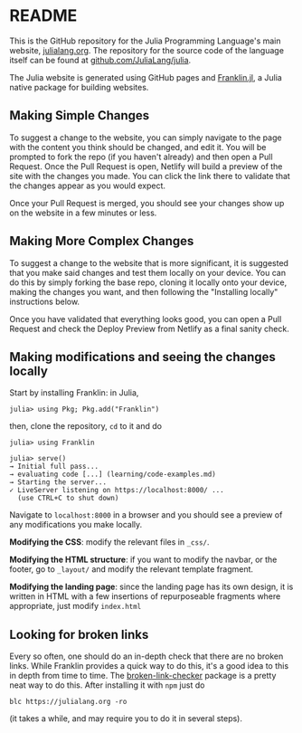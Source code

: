 # README

This is the GitHub repository for the Julia Programming Language's main website, [julialang.org](https://julialang.org/).
The repository for the source code of the language itself can be found at [github.com/JuliaLang/julia](https://github.com/JuliaLang/julia).

The Julia website is generated using GitHub pages and [Franklin.jl](https://github.com/tlienart/Franklin.jl), a Julia native package for building websites.

## Making Simple Changes

To suggest a change to the website, you can simply navigate to the page with the content you think should be changed, and edit it.
You will be prompted to fork the repo (if you haven't already) and then open a Pull Request. Once the Pull Request is open, Netlify will build a preview of the site with the changes you made.
You can click the link there to validate that the changes appear as you would expect.

Once your Pull Request is merged, you should see your changes show up on the website in a few minutes or less.

## Making More Complex Changes

To suggest a change to the website that is more significant, it is suggested that you make said changes and test them locally on your device.
You can do this by simply forking the base repo, cloning it locally onto your device, making the changes you want, and then following the "Installing locally" instructions below.

Once you have validated that everything looks good, you can open a Pull Request and check the Deploy Preview from Netlify as a final sanity check.

## Making modifications and seeing the changes locally

Start by installing Franklin: in Julia,

```
julia> using Pkg; Pkg.add("Franklin")
```

then, clone the repository, `cd` to  it and do

```
julia> using Franklin

julia> serve()
→ Initial full pass...
→ evaluating code [...] (learning/code-examples.md)
→ Starting the server...
✓ LiveServer listening on https://localhost:8000/ ...
  (use CTRL+C to shut down)
```

Navigate to `localhost:8000` in a browser and you should see a preview of any modifications you make locally.

**Modifying the CSS**: modify the relevant files in `_css/`.

**Modifying the HTML structure**: if you want to modify the navbar, or the footer, go to `_layout/` and modify the relevant template fragment.

**Modifying the landing page**: since the landing page has its own design, it is written in HTML with a few insertions of repurposeable fragments where appropriate, just modify `index.html`

## Looking for broken links

Every so often, one should do an in-depth check that there are no broken links.
While Franklin provides a quick way to do this, it's a good idea to this in depth from time to time.
The [broken-link-checker](https://github.com/stevenvachon/broken-link-checker) package is a pretty neat way to do this.
After installing it with `npm` just do

```
blc https://julialang.org -ro
```
 
(it takes a while, and may require you to do it in several steps). 
